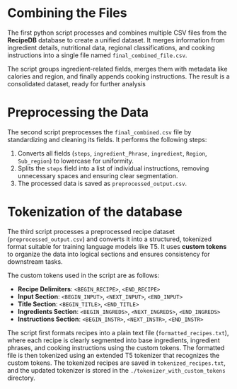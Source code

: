
# Combining the Files

The first python script processes and combines multiple CSV files from the **RecipeDB** database to create a unified dataset. It merges information from ingredient details, nutritional data, regional classifications, and cooking instructions into a single file named `final_combined_file.csv`.

The script groups ingredient-related fields, merges them with metadata like calories and region, and finally appends cooking instructions. The result is a consolidated dataset, ready for further analysis


# Preprocessing the Data

The second script preprocesses the `final_combined.csv` file by standardizing and cleaning its fields. It performs the following steps:  
1. Converts all fields (`steps`, `ingredient_Phrase`, `ingredient`, `Region`, `Sub_region`) to lowercase for uniformity.  
2. Splits the `steps` field into a list of individual instructions, removing unnecessary spaces and ensuring clear segmentation.
3. The processed data is saved as `preprocessed_output.csv`.


# Tokenization of the database

The third  script processes a preprocessed recipe dataset (`preprocessed_output.csv`) and converts it into a structured, tokenized format suitable for training language models like T5. It uses **custom tokens** to organize the data into logical sections and ensures consistency for downstream tasks.  

The custom tokens used in the script are as follows:  
- **Recipe Delimiters**: `<BEGIN_RECIPE>`, `<END_RECIPE>`  
- **Input Section**: `<BEGIN_INPUT>`, `<NEXT_INPUT>`, `<END_INPUT>`  
- **Title Section**: `<BEGIN_TITLE>`, `<END_TITLE>`  
- **Ingredients Section**: `<BEGIN_INGREDS>`, `<NEXT_INGREDS>`, `<END_INGREDS>`  
- **Instructions Section**: `<BEGIN_INSTR>`, `<NEXT_INSTR>`, `<END_INSTR>`  

The script first formats recipes into a plain text file (`formatted_recipes.txt`), where each recipe is clearly segmented into base ingredients, ingredient phrases, and cooking instructions using the custom tokens. The formatted file is then tokenized using an extended T5 tokenizer that recognizes the custom tokens. The tokenized recipes are saved in `tokenized_recipes.txt`, and the updated tokenizer is stored in the `./tokenizer_with_custom_tokens` directory.

